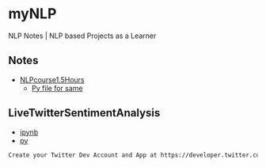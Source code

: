 # myNLP
NLP Notes | NLP based Projects as a Learner

## Notes

- [NLPcourse1.5Hours](/NLP1.5hoursCourse/nlpcourse1-5hours.ipynb)
  - [Py file for same](https://github.com/1UC1F3R616/myNLP/blob/master/NLP1.5hoursCourse/nlpcourse1_5hours.py)
 
## LiveTwitterSentimentAnalysis
- [ipynb](/LiveTwitterSentimentAnalysis/livetwittersentimentanalysis.ipynb)
- [py](LiveTwitterSentimentAnalysis/livetwittersentimentanalysis.py)
```txt
Create your Twitter Dev Account and App at https://developer.twitter.com/en/apps
```
